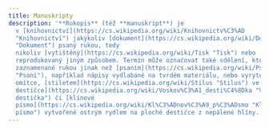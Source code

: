```yaml
---
title: Manuskripty
description: '**Rukopis** (též **manuskript**) je
  v [knihovnictví](https://cs.wikipedia.org/wiki/Knihovnictv%C3%AD
  "Knihovnictví") jakýkoliv [dokument](https://cs.wikipedia.org/wiki/Dokument
  "Dokument") psaný rukou, tedy
  nikoliv [vytištěný](https://cs.wikipedia.org/wiki/Tisk "Tisk") nebo
  reprodukovaný jiným způsobem. Termín může označovat také sdělení, které je
  zaznamenané rukou jinak než [psaním](https://cs.wikipedia.org/wiki/Psan%C3%AD
  "Psaní"), například nápisy vydlabané na tvrdém materiálu, nebo vyryté v
  omítce, [stiletem](https://cs.wikipedia.org/wiki/Stilus "Stilus") ve [voskové
  destičce](https://cs.wikipedia.org/wiki/Voskov%C3%A1_desti%C4%8Dka "Vosková
  destička") či [klínové
  písmo](https://cs.wikipedia.org/wiki/Kl%C3%ADnov%C3%A9_p%C3%ADsmo "Klínové
  písmo") vytvořené ostrým rydlem na ploché destičce z nepálené hlíny.'
---
```

